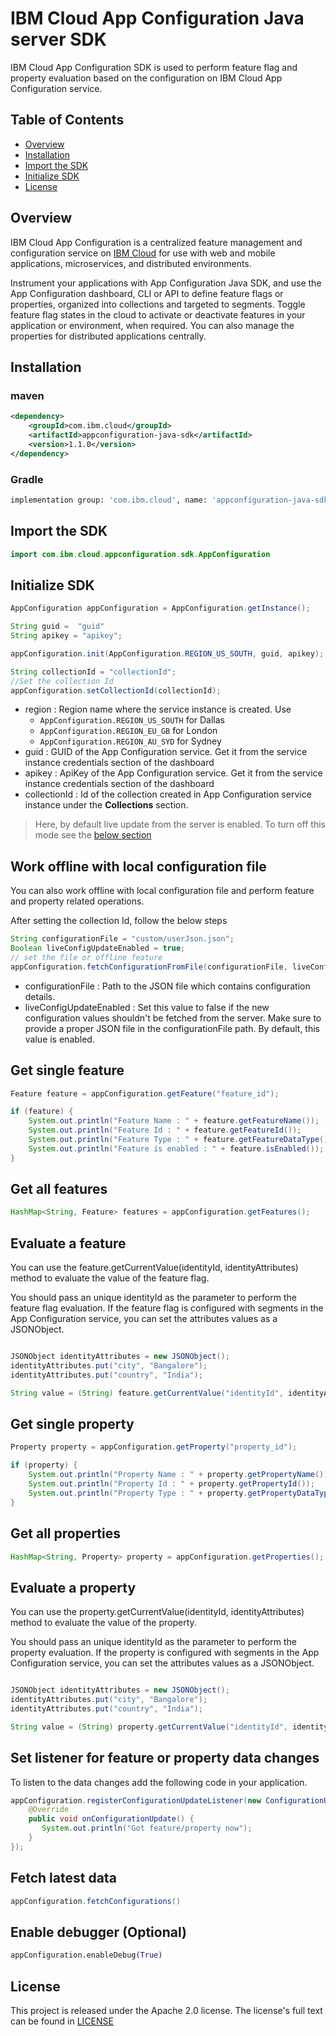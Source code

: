 # IBM Cloud App Configuration Java server SDK

IBM Cloud App Configuration SDK is used to perform feature flag and property evaluation based on the configuration on IBM Cloud App Configuration service.

## Table of Contents

  - [Overview](#overview)
  - [Installation](#Installation)
  - [Import the SDK](#import-the-sdk)
  - [Initialize SDK](#initialize-sdk)
  - [License](#license)

## Overview

IBM Cloud App Configuration is a centralized feature management and configuration service on [IBM Cloud](https://www.cloud.ibm.com) for use with web and mobile applications, microservices, and distributed environments.

Instrument your applications with App Configuration Java SDK, and use the App Configuration dashboard, CLI or API to define feature flags or properties, organized into collections and targeted to segments. Toggle feature flag states in the cloud to activate or deactivate features in your application or environment, when required. You can also manage the properties for distributed applications centrally.


## Installation

### maven 

```xml
<dependency>
    <groupId>com.ibm.cloud</groupId>
    <artifactId>appconfiguration-java-sdk</artifactId>
    <version>1.1.0</version>
</dependency>
```

### Gradle

```sh
implementation group: 'com.ibm.cloud', name: 'appconfiguration-java-sdk', version: '1.1.0'
```

## Import the SDK

```java
import com.ibm.cloud.appconfiguration.sdk.AppConfiguration
```

## Initialize SDK

```java
AppConfiguration appConfiguration = AppConfiguration.getInstance();

String guid =  "guid"
String apikey = "apikey";

appConfiguration.init(AppConfiguration.REGION_US_SOUTH, guid, apikey);

String collectionId = "collectionId";
//Set the collection Id
appConfiguration.setCollectionId(collectionId);
```

- region : Region name where the service instance is created. Use
    - `AppConfiguration.REGION_US_SOUTH` for Dallas
    - `AppConfiguration.REGION_EU_GB` for London
    - `AppConfiguration.REGION_AU_SYD` for Sydney
- guid : GUID of the App Configuration service. Get it from the service instance credentials section of the dashboard
- apikey : ApiKey of the App Configuration service. Get it from the service instance credentials section of the dashboard
- collectionId : Id of the collection created in App Configuration service instance under the **Collections** section.

> Here, by default live update from the server is enabled. To turn off this mode see the [below section](#work-offline-with-local-configuration-file)

## Work offline with local configuration file

You can also work offline with local configuration file and perform feature and property related operations.

After setting the collection Id, follow the below steps

```java
String configurationFile = "custom/userJson.json";
Boolean liveConfigUpdateEnabled = true;
// set the file or offline feature
appConfiguration.fetchConfigurationFromFile(configurationFile, liveConfigUpdateEnabled);
```
* configurationFile : Path to the JSON file which contains configuration details.
* liveConfigUpdateEnabled : Set this value to false if the new configuration values shouldn't be fetched from the server. Make sure to provide a proper JSON file in the configurationFile path. By default, this value is enabled.

## Get single feature

```java
Feature feature = appConfiguration.getFeature("feature_id");

if (feature) {
    System.out.println("Feature Name : " + feature.getFeatureName());
    System.out.println("Feature Id : " + feature.getFeatureId());
    System.out.println("Feature Type : " + feature.getFeatureDataType());
    System.out.println("Feature is enabled : " + feature.isEnabled());
}
```

## Get all features 

```java
HashMap<String, Feature> features = appConfiguration.getFeatures();
```

## Evaluate a feature 

You can use the feature.getCurrentValue(identityId, identityAttributes) method to evaluate the value of the feature flag. 

You should pass an unique identityId as the parameter to perform the feature flag evaluation. If the feature flag is configured with segments in the App Configuration service, you can set the attributes values as a JSONObject.

```java

JSONObject identityAttributes = new JSONObject();
identityAttributes.put("city", "Bangalore");
identityAttributes.put("country", "India");

String value = (String) feature.getCurrentValue("identityId", identityAttributes);
```

## Get single property

```java
Property property = appConfiguration.getProperty("property_id");

if (property) {
    System.out.println("Property Name : " + property.getPropertyName());
    System.out.println("Property Id : " + property.getPropertyId());
    System.out.println("Property Type : " + property.getPropertyDataType());
}
```

## Get all properties 

```java
HashMap<String, Property> property = appConfiguration.getProperties();
```

## Evaluate a property 

You can use the property.getCurrentValue(identityId, identityAttributes) method to evaluate the value of the property. 

You should pass an unique identityId as the parameter to perform the property evaluation. If the property is configured with segments in the App Configuration service, you can set the attributes values as a JSONObject.

```java

JSONObject identityAttributes = new JSONObject();
identityAttributes.put("city", "Bangalore");
identityAttributes.put("country", "India");

String value = (String) property.getCurrentValue("identityId", identityAttributes);
```

## Set listener for feature or property data changes

To listen to the data changes add the following code in your application.

```java
appConfiguration.registerConfigurationUpdateListener(new ConfigurationUpdateListener() {
    @Override
    public void onConfigurationUpdate() {
       System.out.println("Got feature/property now");
    }
});
```

## Fetch latest data 

```java
appConfiguration.fetchConfigurations()
```

## Enable debugger (Optional)

```py
appConfiguration.enableDebug(True)
```

## License

This project is released under the Apache 2.0 license. The license's full text can be found in [LICENSE](https://github.com/IBM/appconfiguration-sdk-java/blob/master/LICENSE)
